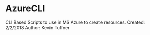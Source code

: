 # AzureCLI
CLI Based Scripts to use in MS Azure to create resources.
Created: 2/2/2018
Author: Kevin Tuffner
